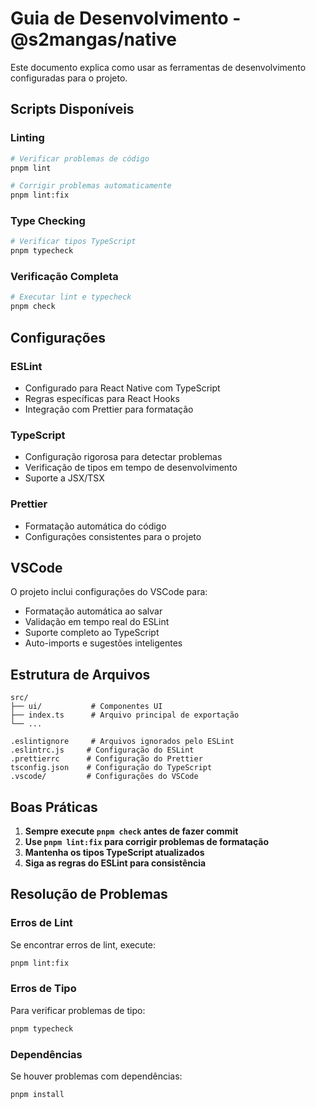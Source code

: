 # Guia de Desenvolvimento - @s2mangas/native

Este documento explica como usar as ferramentas de desenvolvimento configuradas para o projeto.

## Scripts Disponíveis

### Linting
```bash
# Verificar problemas de código
pnpm lint

# Corrigir problemas automaticamente
pnpm lint:fix
```

### Type Checking
```bash
# Verificar tipos TypeScript
pnpm typecheck
```

### Verificação Completa
```bash
# Executar lint e typecheck
pnpm check
```

## Configurações

### ESLint
- Configurado para React Native com TypeScript
- Regras específicas para React Hooks
- Integração com Prettier para formatação

### TypeScript
- Configuração rigorosa para detectar problemas
- Verificação de tipos em tempo de desenvolvimento
- Suporte a JSX/TSX

### Prettier
- Formatação automática do código
- Configurações consistentes para o projeto

## VSCode

O projeto inclui configurações do VSCode para:
- Formatação automática ao salvar
- Validação em tempo real do ESLint
- Suporte completo ao TypeScript
- Auto-imports e sugestões inteligentes

## Estrutura de Arquivos

```
src/
├── ui/           # Componentes UI
├── index.ts      # Arquivo principal de exportação
└── ...

.eslintignore     # Arquivos ignorados pelo ESLint
.eslintrc.js     # Configuração do ESLint
.prettierrc      # Configuração do Prettier
tsconfig.json    # Configuração do TypeScript
.vscode/         # Configurações do VSCode
```

## Boas Práticas

1. **Sempre execute `pnpm check` antes de fazer commit**
2. **Use `pnpm lint:fix` para corrigir problemas de formatação**
3. **Mantenha os tipos TypeScript atualizados**
4. **Siga as regras do ESLint para consistência**

## Resolução de Problemas

### Erros de Lint
Se encontrar erros de lint, execute:
```bash
pnpm lint:fix
```

### Erros de Tipo
Para verificar problemas de tipo:
```bash
pnpm typecheck
```

### Dependências
Se houver problemas com dependências:
```bash
pnpm install
```
